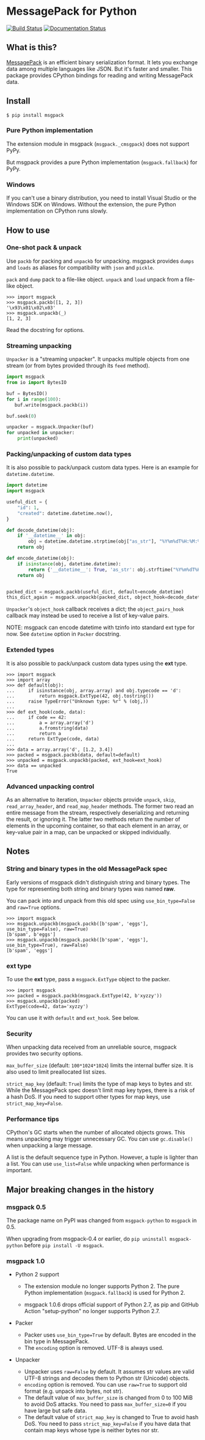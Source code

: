 # MessagePack for Python

[![Build Status](https://github.com/msgpack/msgpack-python/actions/workflows/wheel.yml/badge.svg)](https://github.com/msgpack/msgpack-python/actions/workflows/wheel.yml)
[![Documentation Status](https://readthedocs.org/projects/msgpack-python/badge/?version=latest)](https://msgpack-python.readthedocs.io/en/latest/?badge=latest)

## What is this?

[MessagePack](https://msgpack.org/) is an efficient binary serialization format.
It lets you exchange data among multiple languages like JSON.
But it's faster and smaller.
This package provides CPython bindings for reading and writing MessagePack data.

## Install

```
$ pip install msgpack
```

### Pure Python implementation

The extension module in msgpack (`msgpack._cmsgpack`) does not support PyPy.

But msgpack provides a pure Python implementation (`msgpack.fallback`) for PyPy.


### Windows

If you can't use a binary distribution, you need to install Visual Studio
or the Windows SDK on Windows.
Without the extension, the pure Python implementation on CPython runs slowly.


## How to use

### One-shot pack & unpack

Use `packb` for packing and `unpackb` for unpacking.
msgpack provides `dumps` and `loads` as aliases for compatibility with
`json` and `pickle`.

`pack` and `dump` pack to a file-like object.
`unpack` and `load` unpack from a file-like object.

```pycon
>>> import msgpack
>>> msgpack.packb([1, 2, 3])
'\x93\x01\x02\x03'
>>> msgpack.unpackb(_)
[1, 2, 3]
```

Read the docstring for options.


### Streaming unpacking

`Unpacker` is a "streaming unpacker". It unpacks multiple objects from one
stream (or from bytes provided through its `feed` method).

```py
import msgpack
from io import BytesIO

buf = BytesIO()
for i in range(100):
   buf.write(msgpack.packb(i))

buf.seek(0)

unpacker = msgpack.Unpacker(buf)
for unpacked in unpacker:
    print(unpacked)
```


### Packing/unpacking of custom data types

It is also possible to pack/unpack custom data types. Here is an example for
`datetime.datetime`.

```py
import datetime
import msgpack

useful_dict = {
    "id": 1,
    "created": datetime.datetime.now(),
}

def decode_datetime(obj):
    if '__datetime__' in obj:
        obj = datetime.datetime.strptime(obj["as_str"], "%Y%m%dT%H:%M:%S.%f")
    return obj

def encode_datetime(obj):
    if isinstance(obj, datetime.datetime):
        return {'__datetime__': True, 'as_str': obj.strftime("%Y%m%dT%H:%M:%S.%f")}
    return obj


packed_dict = msgpack.packb(useful_dict, default=encode_datetime)
this_dict_again = msgpack.unpackb(packed_dict, object_hook=decode_datetime)
```

`Unpacker`'s `object_hook` callback receives a dict; the
`object_pairs_hook` callback may instead be used to receive a list of
key-value pairs.

NOTE: msgpack can encode datetime with tzinfo into standard ext type for now.
See `datetime` option in `Packer` docstring.


### Extended types

It is also possible to pack/unpack custom data types using the **ext** type.

```pycon
>>> import msgpack
>>> import array
>>> def default(obj):
...     if isinstance(obj, array.array) and obj.typecode == 'd':
...         return msgpack.ExtType(42, obj.tostring())
...     raise TypeError("Unknown type: %r" % (obj,))
...
>>> def ext_hook(code, data):
...     if code == 42:
...         a = array.array('d')
...         a.fromstring(data)
...         return a
...     return ExtType(code, data)
...
>>> data = array.array('d', [1.2, 3.4])
>>> packed = msgpack.packb(data, default=default)
>>> unpacked = msgpack.unpackb(packed, ext_hook=ext_hook)
>>> data == unpacked
True
```


### Advanced unpacking control

As an alternative to iteration, `Unpacker` objects provide `unpack`,
`skip`, `read_array_header`, and `read_map_header` methods. The former two
read an entire message from the stream, respectively deserializing and returning
the result, or ignoring it. The latter two methods return the number of elements
in the upcoming container, so that each element in an array, or key-value pair
in a map, can be unpacked or skipped individually.


## Notes

### String and binary types in the old MessagePack spec

Early versions of msgpack didn't distinguish string and binary types.
The type for representing both string and binary types was named **raw**.

You can pack into and unpack from this old spec using `use_bin_type=False`
and `raw=True` options.

```pycon
>>> import msgpack
>>> msgpack.unpackb(msgpack.packb([b'spam', 'eggs'], use_bin_type=False), raw=True)
[b'spam', b'eggs']
>>> msgpack.unpackb(msgpack.packb([b'spam', 'eggs'], use_bin_type=True), raw=False)
[b'spam', 'eggs']
```

### ext type

To use the **ext** type, pass a `msgpack.ExtType` object to the packer.

```pycon
>>> import msgpack
>>> packed = msgpack.packb(msgpack.ExtType(42, b'xyzzy'))
>>> msgpack.unpackb(packed)
ExtType(code=42, data='xyzzy')
```

You can use it with `default` and `ext_hook`. See below.


### Security

When unpacking data received from an unreliable source, msgpack provides
two security options.

`max_buffer_size` (default: `100*1024*1024`) limits the internal buffer size.
It is also used to limit preallocated list sizes.

`strict_map_key` (default: `True`) limits the type of map keys to bytes and str.
While the MessagePack spec doesn't limit map key types,
there is a risk of a hash DoS.
If you need to support other types for map keys, use `strict_map_key=False`.


### Performance tips

CPython's GC starts when the number of allocated objects grows.
This means unpacking may trigger unnecessary GC.
You can use `gc.disable()` when unpacking a large message.

A list is the default sequence type in Python.
However, a tuple is lighter than a list.
You can use `use_list=False` while unpacking when performance is important.


## Major breaking changes in the history

### msgpack 0.5

The package name on PyPI was changed from `msgpack-python` to `msgpack` in 0.5.

When upgrading from msgpack-0.4 or earlier, do `pip uninstall msgpack-python` before
`pip install -U msgpack`.


### msgpack 1.0

* Python 2 support

  * The extension module no longer supports Python 2.
    The pure Python implementation (`msgpack.fallback`) is used for Python 2.
  
  * msgpack 1.0.6 drops official support of Python 2.7, as pip and
    GitHub Action "setup-python" no longer supports Python 2.7.

* Packer

  * Packer uses `use_bin_type=True` by default.
    Bytes are encoded in the bin type in MessagePack.
  * The `encoding` option is removed. UTF-8 is always used.

* Unpacker

  * Unpacker uses `raw=False` by default. It assumes str values are valid UTF-8 strings
    and decodes them to Python str (Unicode) objects.
  * `encoding` option is removed.  You can use `raw=True` to support old format (e.g. unpack into bytes, not str).
  * The default value of `max_buffer_size` is changed from 0 to 100 MiB to avoid DoS attacks.
    You need to pass `max_buffer_size=0` if you have large but safe data.
  * The default value of `strict_map_key` is changed to True to avoid hash DoS.
    You need to pass `strict_map_key=False` if you have data that contain map keys
    whose type is neither bytes nor str.

